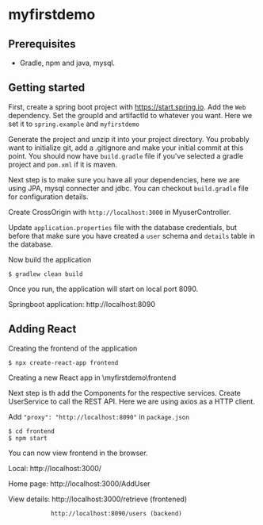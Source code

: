 # myfirstdemo

## Prerequisites 
* Gradle, npm and java, mysql. 

## Getting started
First, create a spring boot project with https://start.spring.io. Add the `Web` dependency. Set the groupId and
artifactId to whatever you want. Here we set it to `spring.example` and `myfirstdemo`

Generate the project and unzip it into your project directory. You probably want to initialize git, add a .gitignore and make your initial commit at this point.
You should now have `build.gradle` file if you've selected a gradle project and `pom.xml` if it is maven.

Next step is to make sure you have all your dependencies, here we are using JPA, mysql connecter and jdbc. You can checkout `build.gradle` file for configuration details. 

Create CrossOrigin with `http://localhost:3000` in MyuserController.

Update `application.properties` file with the database credentials, but before that make sure you have created a `user` schema and `details` table in the database.  

Now build the application

```
$ gradlew clean build
```

Once you run, the application will start on local port 8090. 

Springboot application: http://localhost:8090

## Adding React

Creating the frontend of the application 

```
$ npx create-react-app frontend
```
Creating a new React app in \myfirstdemo\frontend

Next step is th add the Components for the respective services. Create UserService to call the REST API. Here we are using axios as a HTTP client.

Add `"proxy": "http://localhost:8090"` in `package.json`

```
$ cd frontend
$ npm start
```

You can now view frontend in the browser.

  Local:            http://localhost:3000/

  Home page: http://localhost:3000/AddUser

  View details: http://localhost:3000/retrieve (frontened)
  
                http://localhost:8090/users (backend)

  
